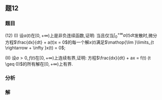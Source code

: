 ## 题12
### 题目
(12) (I) 设$a(t)$在$[0, + \infty )$上是非负连续函数,证明: 当且仅当$\int_0^{+\infty } a(t) dt$发散时,微分方程$\frac{dx}{dt} + a(t)x = 0$的每一个解$x(t)$满足$\mathop{\lim }\limits_{t \rightarrow   + \infty }x(t) = 0$;

(II) 设$a > 0, f(t)$在$[0, + \infty )$上连续有界,证明: 方程$\frac{dx}{dt} + ax = f(t) (t \geq 0)$的所有解在$[0, + \infty )$上有界.
### 分析

### 解